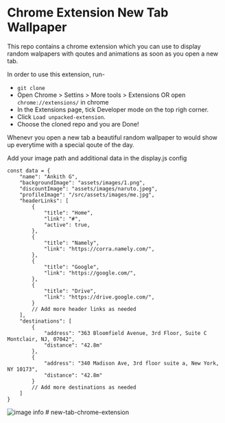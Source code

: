 # Chrome Extension New Tab Wallpaper

This repo contains a chrome extension which you can use to display random walpapers with qoutes and animations as soon as you open a new tab.

In order to use this extension, run- 
- `git clone`
- Open Chrome > Settins > More tools > Extensions OR open `chrome://extensions/` in chrome
- In the Extensions page, tick Developer mode on the top righ corner.
- Click `Load unpacked-extension`.
- Choose the cloned repo and you are Done!

Whenevr you open a new tab a beautiful random wallpaper to would show up everytime with a special qoute of the day.

Add your image path and additional data in the display.js config
```
const data = {
    "name": "Ankith G",
    "backgroundImage": "assets/images/1.png",
    "discountImage": "assets/images/naruto.jpeg",
    "profileImage": "/src/assets/images/me.jpg",
    "headerLinks": [
        {
            "title": "Home",
            "link": "#",
            "active": true,
        },
        {
            "title": "Namely",
            "link": "https://corra.namely.com/",
        },
        {
            "title": "Google",
            "link": "https://google.com/",
        },
        {
            "title": "Drive",
            "link": "https://drive.google.com/",
        }
        // Add more header links as needed
    ],
    "destinations": [
        {
            "address": "363 Bloomfield Avenue, 3rd Floor, Suite C Montclair, NJ, 07042",
            "distance": "42.8m"
        },
        {
            "address": "340 Madison Ave, 3rd floor suite a, New York, NY 10173",
            "distance": "42.8m"
        }
        // Add more destinations as needed
    ]
}
```

![image info](https://github.com/ankithg03/new-tab-chrome-extension/blob/main/src/Screenshot%202024-03-15%20at%2012.12.44%20AM.png?raw=true) # new-tab-chrome-extension
